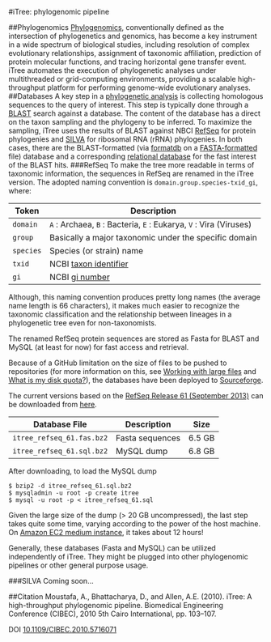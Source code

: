 #iTree: phylogenomic pipeline

##Phylogenomics
[Phylogenomics](http://en.wikipedia.org/wiki/Phylogenomics), conventionally defined as the intersection of phylogenetics and genomics, has become a key instrument in a wide spectrum of biological studies, including resolution of complex evolutionary relationships, assignment of taxonomic affiliation, prediction of protein molecular functions, and tracing horizontal gene transfer event. iTree automates the execution of phylogenetic analyses under multithreaded or grid-computing environments, providing a scalable high-throughput platform for performing genome-wide evolutionary analyses.
##Databases
A key step in a [phylogenetic analysis](http://en.wikipedia.org/wiki/Phylogenetics) is collecting homologous sequences to the query of interest. This step is typically done through a [BLAST](http://en.wikipedia.org/wiki/BLAST) search against a database. The content of the database has a direct on the taxon sampling and the phylogeny to be inferred. To maximize the sampling, iTree uses the results of BLAST against NBCI [RefSeq](http://www.ncbi.nlm.nih.gov/refseq/) for protein phylogenies and [SILVA](http://www.arb-silva.de/) for ribosomal RNA (rRNA) phylogenies. In both cases, there are the BLAST-formatted (via [formatdb](ftp://ftp.ncbi.nih.gov/blast/documents/formatdb.html) on a [FASTA-formatted](http://en.wikipedia.org/wiki/FASTA_format) file) database and a corresponding [relational database](http://en.wikipedia.org/wiki/Relational_database) for the fast interest of the BLAST hits.
###RefSeq
To make the tree more readable in terms of taxonomic information, the sequences in RefSeq are renamed in the iTree version. The adopted naming convention is `domain.group.species-txid_gi`, where:

Token     | Description
--------- | -----------
`domain`  | `A` : Archaea, `B` : Bacteria, `E` : Eukarya, `V` : Vira (Viruses)
`group`   | Basically a major taxonomic under the specific domain
`species` | Species (or strain) name
`txid`    | NCBI [taxon identifier](http://www.ncbi.nlm.nih.gov/taxonomy)
`gi`      | NCBI [gi number](http://www.ncbi.nlm.nih.gov/Sitemap/sequenceIDs.html)

Although, this naming convention produces pretty long names (the average name length is 66 characters), it makes much easier to recognize the taxonomic classification and the relationship between lineages in a phylogenetic tree even for non-taxonomists.

The renamed RefSeq protein sequences are stored as Fasta for BLAST and MySQL (at least for now) for fast access and retrieval.

Because of a GitHub limitation on the size of files to be pushed to repositories (for more information on this, see [Working with large files](https://help.github.com/articles/working-with-large-files) and [What is my disk quota?](https://help.github.com/articles/what-is-my-disk-quota)), the databases have been deployed to [Sourceforge](https://sourceforge.net/projects/itree/files/).

The current versions based on the [RefSeq Release 61 (September 2013)](ftp://ftp.ncbi.nlm.nih.gov/refseq/release/release-notes/RefSeq-release61.txt) can be downloaded from [here](http://sourceforge.net/projects/itree/files/refseq_rel_61/).

Database File | Description | Size
------------- | ----------- | ----
`itree_refseq_61.fas.bz2` | Fasta sequences | 6.5 GB 
`itree_refseq_61.sql.bz2` | MySQL dump | 6.8 GB

After downloading, to load the MySQL dump
```
$ bzip2 -d itree_refseq_61.sql.bz2
$ mysqladmin -u root -p create itree
$ mysql -u root -p < itree_refseq_61.sql
```

Given the large size of the dump (> 20 GB uncompressed), the last step takes quite some time, varying according to the power of the host machine. On [Amazon EC2 medium instance](http://aws.amazon.com/ec2/instance-types/instance-details/), it takes about 12 hours!

Generally, these databases (Fasta and MySQL) can be utilized independently of iTree. They might be plugged into other phylogenomic pipelines or other general purpose usage.

###SILVA
Coming soon...


##Citation
Moustafa, A., Bhattacharya, D., and Allen, A.E. (2010). iTree: A high-throughput phylogenomic pipeline. Biomedical Engineering Conference (CIBEC), 2010 5th Cairo International, pp. 103–107.

DOI [10.1109/CIBEC.2010.5716071](http://dx.doi.org/10.1109/CIBEC.2010.5716071)
